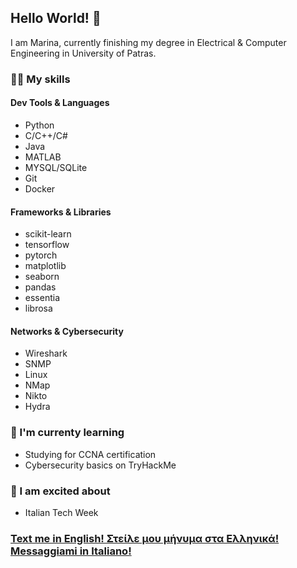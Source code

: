 ## Hello World! 👋
I am Marina, currently finishing my degree in Electrical & Computer Engineering in University of Patras. 

### 👩‍💻 My skills
#### Dev Tools & Languages
* Python
* C/C++/C#
* Java
* MATLAB
* MYSQL/SQLite
* Git
* Docker

#### Frameworks & Libraries
* scikit-learn
* tensorflow
* pytorch
* matplotlib
* seaborn
* pandas
* essentia
* librosa

#### Networks & Cybersecurity
* Wireshark
* SNMP
* Linux
* NMap
* Nikto
* Hydra

### 🌱 I'm currenty learning
* Studying for CCNA certification
* Cybersecurity basics on TryHackMe

### 🎉 I am excited about
* Italian Tech Week

### [Text me in English! Στείλε μου μήνυμα στα Ελληνικά! Messaggiami in Italiano!](https://www.linkedin.com/in/marina-diagourta/)
